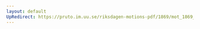 ```yaml
---
layout: default
UpRedirect: https://pruto.im.uu.se/riksdagen-motions-pdf/1869/mot_1869__fk__23/mot_1869__fk__23-001.pdf
---
```

